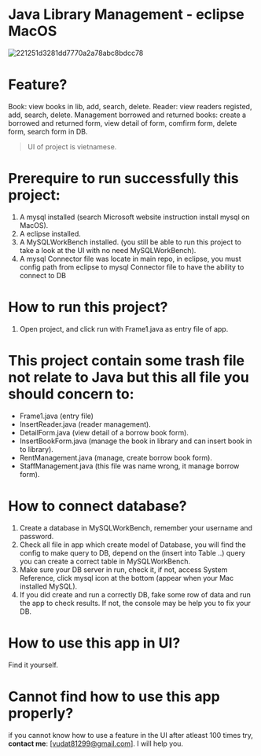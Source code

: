 # Java Library Management - eclipse MacOS

![221251d3281dd7770a2a78abc8bdcc78](https://user-images.githubusercontent.com/55421234/110564882-26b31680-8180-11eb-8cbf-13a93852abbd.png)

# Feature?
Book: view books in lib, add, search, delete.
Reader: view readers registed, add, search, delete.
Management borrowed and returned books: create a borrowed and returned form, view detail of form, comfirm form, delete form, search form in DB.

> UI of project is vietnamese.

# **Prerequire** to run successfully this project:
1. A mysql installed (search Microsoft website instruction install mysql on MacOS).
2. A eclipse installed.
3. A MySQLWorkBench installed. (you still be able to run this project to take a look at the UI with no need MySQLWorkBench).
4. A mysql Connector file was locate in main repo, in eclipse, you must config path from eclipse to mysql Connector file to have the ability to connect to DB

# How to **run this project**?
1. Open project, and click run with Frame1.java as entry file of app.

# This project contain some trash file not relate to Java but this all file you should **concern** to:
+ Frame1.java (entry file)
+ InsertReader.java (reader management).
+ DetailForm.java (view detail of a borrow book form).
+ InsertBookForm.java (manage the book in library and can insert book in to library).
+ RentManagement.java (manage, create borrow book form).
+ StaffManagement.java (this file was name wrong, it manage borrow form).

# How to **connect database**?
1. Create a database in MySQLWorkBench, remember your username and password.
2. Check all file in app which create model of Database, you will find the config to make query to DB, depend on the (insert into Table ..) query you can create a correct table in MySQLWorkBench.
3. Make sure your DB server in run, check it, if not, access System Reference, click mysql icon at the bottom (appear when your Mac installed MySQL).
4. If you did create and run a correctly DB, fake some row of data and run the app to check results. If not, the console may be help you to fix your DB.

# How to **use** this app in UI?
Find it yourself.

# Cannot find **how to use this app** properly?
if you cannot know how to use a feature in the UI after atleast 100 times try, **contact me**: [vudat81299@gmail.com]. I will help you.
